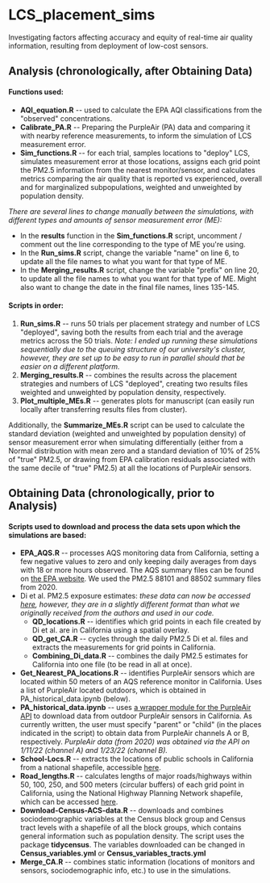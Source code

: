 # LCS_placement_sims
Investigating factors affecting accuracy and equity of real-time air quality information, resulting from deployment of low-cost sensors. 

## Analysis (chronologically, after Obtaining Data)

#### Functions used:
* __AQI_equation.R__ -- used to calculate the EPA AQI classifications from the "observed" concentrations.
* __Calibrate_PA.R__ -- Preparing the PurpleAir (PA) data and comparing it with nearby reference measurements, to inform the simulation of LCS measurement error.
* __Sim_functions.R__ -- for each trial, samples locations to "deploy" LCS, simulates measurement error at those locations, assigns each grid point the PM2.5 information from the nearest monitor/sensor, and calculates metrics comparing the air quality that is reported vs experienced, overall and for marginalized subpopulations, weighted and unweighted by population density.

*There are several lines to change manually between the simulations, with different types and amounts of sensor measurement error (ME):*
* In the __results__ function in the __Sim_functions.R__ script, uncomment / comment out the line corresponding to the type of ME you're using.
* In the __Run_sims.R__ script, change the variable "name" on line 6, to update all the file names to what you want for that type of ME.
* In the __Merging_results.R__ script, change the variable "prefix" on line 20, to update all the file names to what you want for that type of ME. Might also want to change the date in the final file names, lines 135-145. 

#### Scripts in order:
1. __Run_sims.R__ -- runs 50 trials per placement strategy and number of LCS "deployed", saving both the results from each trial and the average metrics across the 50 trials. *Note: I ended up running these simulations sequentially due to the queuing structure of our university's cluster, however, they are set up to be easy to run in parallel should that be easier on a different platform.*
2. __Merging_results.R__ -- combines the results across the placement strategies and numbers of LCS "deployed", creating two results files weighted and unweighted by population density, respectively.
3. __Plot_multiple_MEs.R__ -- generates plots for manuscript (can easily run locally after transferring results files from cluster).

Additionally, the __Summarize_MEs.R__ script can be used to calculate the standard deviation (weighted and unweighted by population density) of sensor measurement error when simulating differentially (either from a Normal distribution with mean zero and a standard deviation of 10% of 25% of "true" PM2.5, or drawing from EPA calibration residuals associated with the same decile of "true" PM2.5) at all the locations of PurpleAir sensors.


## Obtaining Data (chronologically, prior to Analysis)

#### Scripts used to download and process the data sets upon which the simulations are based:
* __EPA_AQS.R__ -- processes AQS monitoring data from California, setting a few negative values to zero and only keeping daily averages from days with 18 or more hours observed. The AQS summary files can be found on [the EPA website](https://aqs.epa.gov/aqsweb/airdata/download_files.html). We used the PM2.5 88101 and 88502 summary files from 2020. 
* Di et al. PM2.5 exposure estimates: _these data can now be accessed [here](https://sedac.ciesin.columbia.edu/data/set/aqdh-pm2-5-concentrations-contiguous-us-1-km-2000-2016), however, they are in a slightly different format than what we originally received from the authors and used in our code._
  * __QD_locations.R__ -- identifies which grid points in each file created by Di et al. are in California using a spatial overlay. 
  * __QD_get_CA.R__ -- cycles through the daily PM2.5 Di et al. files and extracts the measurements for grid points in California.
  * __Combining_Di_data.R__ -- combines the daily PM2.5 estimates for California into one file (to be read in all at once). 
* __Get_Nearest_PA_locations.R__ -- identifies PurpleAir sensors which are located within 50 meters of an AQS reference monitor in California. Uses a list of PurpleAir located outdoors, which is obtained in PA_historical_data.ipynb (below). 
* __PA_historical_data.ipynb__ -- uses [a wrapper module for the PurpleAir API](https://github.com/ReagentX/purple_air_api/) to download data from outdoor PurpleAir sensors in California. As currently written, the user must specify "parent" or "child" (in the places indicated in the script) to obtain data from PurpleAir channels A or B, respectively. *PurpleAir data (from 2020) was obtained via the API on 1/11/22 (channel A) and 1/23/22 (channel B).*
* __School-Locs.R__ -- extracts the locations of public schools in California from a national shapefile, accessible [here](https://nces.ed.gov/programs/edge/geographic/schoollocations).
* __Road_lengths.R__ -- calculates lengths of major roads/highways within 50, 100, 250, and 500 meters (circular buffers) of each grid point in California, using the National Highway Planning Network shapefile, which can be accessed [here](https://data-usdot.opendata.arcgis.com/datasets/national-highway-planning-network/explore?location=45.117500%2C63.327200%2C3.46).
* __Download-Census-ACS-data.R__ -- downloads and combines sociodemographic variables at the Census block group and Census tract levels with a shapefile of all the block groups, which contains general information such as population density. The script uses the package __tidycensus__. The variables downloaded can be changed in __Census_variables.yml__ or __Census_variables_tracts.yml__
* __Merge_CA.R__ -- combines static information (locations of monitors and sensors, sociodemographic info, etc.) to use in the simulations. 



